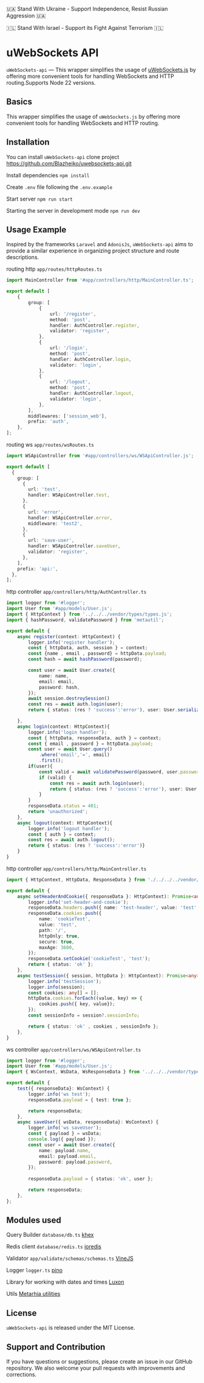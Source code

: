 🇺🇦 Stand With Ukraine - Support Independence, Resist Russian Aggression 🇺🇦

🇮🇱 Stand With Israel - Support its Fight Against Terrorism 🇮🇱

# uWebSockets API

`uWebSockets-api` — This wrapper simplifies the usage of [uWebSockets.js](https://github.com/uNetworking/uWebSockets.js) by offering more convenient tools for handling WebSockets and HTTP routing.Supports Node 22 versions.

## Basics

This wrapper simplifies the usage of `uWebSockets.js` by offering more convenient tools for handling WebSockets and HTTP routing.

## Installation

You can install `uWebSockets-api` clone project https://github.com/Blazheiko/uwebsockets-api.git

Install dependencies `npm install`

Create `.env` file following the `.env.example`

Start server `npm run start`

Starting the server in development mode  `npm run dev`

## Usage Example

Inspired by the frameworks `Laravel` and `AdonisJs`, `uWebSockets-api` aims to provide a similar experience in organizing project structure and route descriptions.


routing http `app/routes/httpRoutes.ts`

```ts
import MainController from '#app/controllers/http/MainController.ts';

export default [
    {
        group: [
            {
                url: '/register',
                method: 'post',
                handler: AuthController.register,
                validator: 'register',
            },
            {
                url: '/login',
                method: 'post',
                handler: AuthController.login,
                validator: 'login',
            },
            {
                url: '/logout',
                method: 'post',
                handler: AuthController.logout,
                validator: 'login',
            },
        ],
        middlewares: ['session_web'],
        prefix: 'auth',
    },
];

```

routing ws `app/routes/wsRoutes.ts`

```ts
import WSApiController from '#app/controllers/ws/WSApiController.js';

export default [
  {
    group: [
      {
        url: 'test',
        handler: WSApiController.test,
      },
      {
        url: 'error',
        handler: WSApiController.error,
        middleware: 'test2',
      },
      {
        url: 'save-user',
        handler: WSApiController.saveUser,
        validator: 'register',
      },
    ],
    prefix: 'api:',
  },
];


```
http controller `app/controllers/http/AuthController.ts`
```ts
import logger from '#logger';
import User from '#app/models/User.js';
import { HttpContext } from '../../../vendor/types/types.js';
import { hashPassword, validatePassword } from 'metautil';

export default {
    async register(context: HttpContext) {
        logger.info('register handler');
        const { httpData, auth, session } = context;
        const {name , email , password} = httpData.payload;
        const hash = await hashPassword(password);

        const user = await User.create({
            name: name,
            email: email,
            password: hash,
        });
        await session.destroySession()
        const res = await auth.login(user);
        return { status: (res ? 'success':'error'), user: User.serialize(user) };

    },
    async login(context: HttpContext){
        logger.info('login handler');
        const { httpData, responseData, auth } = context;
        const { email , password } = httpData.payload;
        const user = await User.query()
            .where('email','=', email)
            .first();
        if(user){
            const valid = await validatePassword(password, user.password);
            if (valid) {
                const res = await auth.login(user);
                return { status: (res ? 'success':'error'), user: User.serialize(user) };
            }
        }
        responseData.status = 401;
        return 'unauthorized';
    },
    async logout(context: HttpContext){
        logger.info('logout handler');
        const { auth } = context;
        const res = await auth.logout();
        return { status: (res ? 'success':'error')}
    }
}
```
http controller `app/controllers/http/MainController.ts`

```ts
import { HttpContext, HttpData, ResponseData } from './../../../vendor/types/types.js';

export default {
    async setHeaderAndCookie({ responseData }: HttpContext): Promise<any> {
        logger.info('set-header-and-cookie');
        responseData.headers.push({ name: 'test-header', value: 'test' });
        responseData.cookies.push({
            name: 'cookieTest',
            value: 'test',
            path: '/',
            httpOnly: true,
            secure: true,
            maxAge: 3600,
        });
        responseData.setCookie('cookieTest', 'test');
        return { status: 'ok' };
    },
    async testSession({ session, httpData }: HttpContext): Promise<any> {
        logger.info('testSession');
        logger.info(session);
        const cookies: any[] = [];
        httpData.cookies.forEach((value, key) => {
            cookies.push({ key, value});
        });
        const sessionInfo = session?.sessionInfo;

        return { status: 'ok' , cookies , sessionInfo };
    },
}
```

ws controller `app/controllers/ws/WSApiController.ts`

```ts
import logger from '#logger';
import User from '#app/models/User.js';
import { WsContext, WsData, WsResponseData } from '../../../vendor/types/types.js';

export default {
    test({ responseData}: WsContext) {
        logger.info('ws test');
        responseData.payload = { test: true };

        return responseData;
    },
    async saveUser({ wsData, responseData}: WsContext) {
        logger.info('ws saveUser');
        const { payload } = wsData;
        console.log({ payload });
        const user = await User.create({
            name: payload.name,
            email: payload.email,
            password: payload.password,
        });
       
        responseData.payload = { status: 'ok', user };

        return responseData;
    },
};
```

## Modules used

Query Builder `database/db.ts` [khex](https://knexjs.org/guide/)

Redis client `database/redis.ts` [ioredis](https://github.com/redis/ioredis)

Validator `app/validate/schemas/schemas.ts` [VineJS](https://vinejs.dev/docs/introduction)

Logger `logger.ts` [pino](https://github.com/pinojs/pino)

Library for working with dates and times [Luxon](https://github.com/moment/luxon#readme)

Utils [Metarhia utilities](https://github.com/metarhia/metautil)

## License

`uWebSockets-api` is released under the MIT License.

## Support and Contribution

If you have questions or suggestions, please create an issue in our GitHub repository. We also welcome your pull requests with improvements and corrections.
